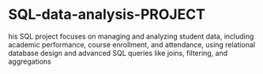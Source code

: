 # SQL-data-analysis-PROJECT
his SQL project focuses on managing and analyzing student data, including academic performance, course enrollment, and attendance, using relational database design and advanced SQL queries like joins, filtering, and aggregations
